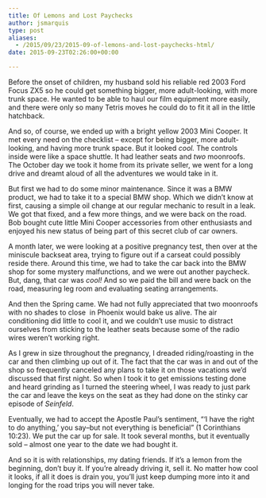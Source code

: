 ```yaml
---
title: Of Lemons and Lost Paychecks
author: jsmarquis
type: post
aliases:
  - /2015/09/23/2015-09-of-lemons-and-lost-paychecks-html/
date: 2015-09-23T02:26:00+00:00

---
```

Before the onset of children, my husband sold his reliable red 2003 Ford Focus ZX5 so he could get something bigger, more adult-looking, with more trunk space. He wanted to be able to haul our film equipment more easily, and there were only so many Tetris moves he could do to fit it all in the little hatchback.

And so, of course, we ended up with a bright yellow 2003 Mini Cooper. It met every need on the checklist &#8211; except for being bigger, more adult-looking, and having more trunk space. But it looked _cool._ The controls inside were like a space shuttle. It had leather seats and _two_ moonroofs. The October day we took it home from its private seller, we went for a long drive and dreamt aloud of all the adventures we would take in it.

But first we had to do some minor maintenance. Since it was a BMW product, we had to take it to a special BMW shop. Which we didn&#8217;t know at first, causing a simple oil change at our regular mechanic to result in a leak. We got that fixed, and a few more things, and we were back on the road. Bob bought cute little Mini Cooper accessories from other enthusiasts and enjoyed his new status of being part of this secret club of car owners.

A month later, we were looking at a positive pregnancy test, then over at the miniscule backseat area, trying to figure out if a carseat could possibly reside there. Around this time, we had to take the car back into the BMW shop for some mystery malfunctions, and we were out another paycheck. But, dang, that car was _cool!_ And so we paid the bill and were back on the road, measuring leg room and evaluating seating arrangements.&nbsp;

And then the Spring came. We had not fully appreciated that two moonroofs with no shades to close&nbsp; in Phoenix would bake us alive. The air conditioning did little to cool it, and we couldn&#8217;t use music to distract ourselves from sticking to the leather seats because some of the radio wires weren&#8217;t working right.

As I grew in size throughout the pregnancy, I dreaded riding/roasting in the car and then climbing up out of it. The fact that the car was in and out of the shop so frequently canceled any plans to take it on those vacations we&#8217;d discussed that first night. So when I took it to get emissions testing done and heard grinding as I turned the steering wheel, I was ready to just park the car and leave the keys on the seat as they had done on the stinky car episode of _Seinfeld_.

Eventually, we had to accept the Apostle Paul&#8217;s sentiment, &#8220;&#8216;I have the right to do anything,&#8217; you say&#8211;but not everything is beneficial&#8221; (1 Corinthians 10:23). We put the car up for sale. It took several months, but it eventually sold &#8211; almost one year to the date we had bought it. 

And so it is with relationships, my dating friends. If it&#8217;s a lemon from the beginning, don&#8217;t buy it. If you&#8217;re already driving it, sell it. No matter how cool it looks, if all it does is drain you, you&#8217;ll just keep dumping more into it and longing for the road trips you will never take.